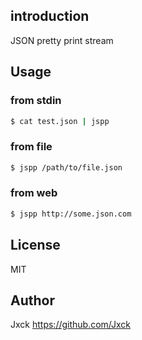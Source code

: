 ## introduction

JSON pretty print stream


## Usage

### from stdin

```sh
$ cat test.json | jspp
```


### from file

```sh
$ jspp /path/to/file.json
```


### from web

```sh
$ jspp http://some.json.com
```


## License

MIT


## Author

Jxck <https://github.com/Jxck>
